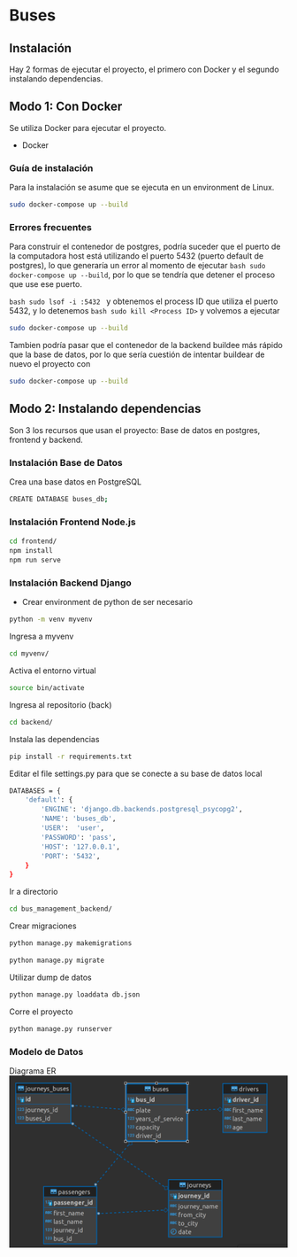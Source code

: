 # Buses


## Instalación
Hay 2 formas de ejecutar el proyecto, el primero con Docker y el segundo instalando dependencias.

## Modo 1: Con Docker
Se utiliza Docker para ejecutar el proyecto.
- Docker

### Guía de instalación
Para la instalación se asume que se ejecuta en un environment de Linux.
```bash
sudo docker-compose up --build
```

### Errores frecuentes
Para construir el contenedor de postgres, podría suceder que el puerto de la computadora 
host está utilizando el puerto 5432 (puerto default de postgres), lo que generaría un error al momento 
de ejecutar ``` bash sudo docker-compose up --build ```, por lo que se tendría que detener el proceso que use ese puerto.

```bash sudo lsof -i :5432 ```
 y obtenemos el process ID que utiliza el puerto 5432, y lo detenemos
```bash sudo kill <Process ID>```
y volvemos a ejecutar
```bash
sudo docker-compose up --build
```

Tambien podría pasar que el contenedor de la backend buildee más rápido que la base de datos, por lo que sería cuestión de 
intentar buildear de nuevo el proyecto con 
```bash
sudo docker-compose up --build
```
## Modo 2: Instalando dependencias
Son 3 los recursos que usan el proyecto: Base de datos en postgres, frontend y backend.
### Instalación Base de Datos
Crea una base datos en PostgreSQL
```bash
CREATE DATABASE buses_db;
```
### Instalación Frontend Node.js
```bash
cd frontend/
npm install
npm run serve
```
### Instalación Backend Django


- Crear environment de python de ser necesario
```bash
python -m venv myvenv
```
Ingresa a myvenv
```bash
cd myvenv/
```
Activa el entorno virtual
```bash
source bin/activate
```

Ingresa al repositorio (back)
```bash
cd backend/
```
Instala las dependencias
```bash
pip install -r requirements.txt
```

Editar el file settings.py para que se conecte a su base de datos local
```bash
DATABASES = {
    'default': {
        'ENGINE': 'django.db.backends.postgresql_psycopg2',
        'NAME': 'buses_db', 
        'USER':  'user',
        'PASSWORD': 'pass',
        'HOST': '127.0.0.1',
        'PORT': '5432',
    }
}
```
Ir a directorio
```bash
cd bus_management_backend/
```
Crear migraciones
```bash
python manage.py makemigrations
```
```bash
python manage.py migrate
```
Utilizar dump de datos 

```bash
python manage.py loaddata db.json
```

Corre el proyecto
```bash
python manage.py runserver
```
### Modelo de Datos
Diagrama ER
![Diagrama ER](./ER.png)

